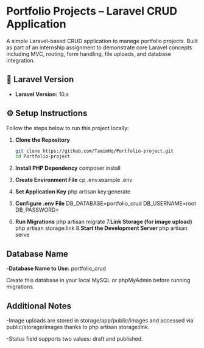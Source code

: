 # Portfolio Projects – Laravel CRUD Application

A simple Laravel-based CRUD application to manage portfolio projects. Built as part of an internship assignment to demonstrate core Laravel concepts including MVC, routing, form handling, file uploads, and database integration.

## 🧾 Laravel Version

- **Laravel Version:** 10.x
## ⚙️ Setup Instructions

Follow the steps below to run this project locally:

1. **Clone the Repository**

   ```bash
   git clone https://github.com/TamimHq/Portfolio-project.git
   cd Portfolio-project
2. **Install PHP Dependency**
   composer install
3. **Create Environment File**
   cp .env.example .env
4. **Set Application Key**
   php artisan key:generate
5. **Configure .env File**
   DB_DATABASE=portfolio_crud
   DB_USERNAME=root
   DB_PASSWORD=
6. **Run Migrations**
   php artisan migrate
7.**Link Storage (for image upload)**
   php artisan storage:link
8.**Start the Development Server**
   php artisan serve
## Database Name

-**Database Name to Use:** portfolio_crud

Create this database in your local MySQL or phpMyAdmin before running migrations.

## Additional Notes
-Image uploads are stored in storage/app/public/images and accessed via public/storage/images thanks to php artisan storage:link.

-Status field supports two values: draft and published.


